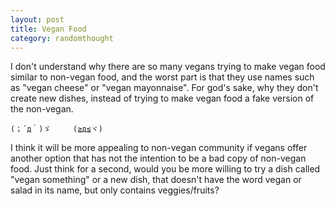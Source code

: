 ```yaml
---
layout: post
title: Vegan Food
category: randomthought 
---
```


I don't understand why there are so many vegans trying to make vegan food similar to non-vegan food, and the worst part is that they use names such as "vegan cheese" or "vegan mayonnaise".
For god's sake, why they don't create new dishes, instead of trying to make vegan food a fake version of the non-vegan.

```
(；´д｀)ゞ 	(≧д≦ヾ)
```

I think it will be more appealing to non-vegan community if vegans offer another option that has not the intention to be a bad copy of non-vegan food.
Just think for a second, would you be more willing to try a dish called "vegan something" or a new dish, that doesn't have the word vegan or salad in its name, but only contains veggies/fruits?


